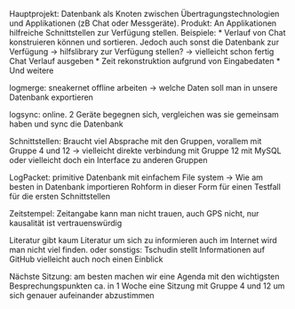 Hauptprojekt: 	Datenbank als Knoten zwischen Übertragungstechnologien und Applikationen (zB Chat oder Messgeräte). 
Produkt:	An Applikationen hilfreiche Schnittstellen zur Verfügung stellen. Beispiele:
			* Verlauf von Chat konstruieren können und sortieren. Jedoch auch sonst die Datenbank zur Verfügung 
				-> hilfslibrary zur Verfügung stellen?
				-> vielleicht schon fertig Chat Verlauf ausgeben
			* Zeit rekonstruktion aufgrund von Eingabedaten
			* Und weitere

logmerge:	sneakernet offline arbeiten
		-> welche Daten soll man in unsere Datenbank exportieren

logsync:	online. 2 Geräte begegnen sich, vergleichen was sie gemeinsam haben und sync die Datenbank

Schnittstellen:	Braucht viel Absprache mit den Gruppen, vorallem mit Gruppe 4 und 12
		-> vielleicht direkte verbindung mit Gruppe 12 mit MySQL oder vielleicht doch ein Interface zu anderen Gruppen

LogPacket:	primitive Datenbank mit einfachem File system -> Wie am besten in Datenbank importieren
		Rohform in dieser Form für einen Testfall für die ersten Schnittstellen

Zeitstempel:	Zeitangabe kann man nicht trauen, auch GPS nicht, nur kausalität ist vertrauenswürdig

Literatur	gibt kaum Literatur um sich zu informieren auch im Internet wird man nicht viel finden.
oder sonstigs:	Tschudin stellt Informationen auf GitHub
		vielleicht auch noch einen Einblick

Nächste Sitzung:
		am besten machen wir eine Agenda mit den wichtigsten Besprechungspunkten
		ca. in 1 Woche eine Sitzung mit Gruppe 4 und 12 um sich genauer aufeinander abzustimmen